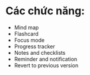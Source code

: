 # Các chức năng:
- Mind map
- Flashcard
- Focus mode
- Progress tracker
- Notes and checklists
- Reminder and notification
- Revert to previous version
